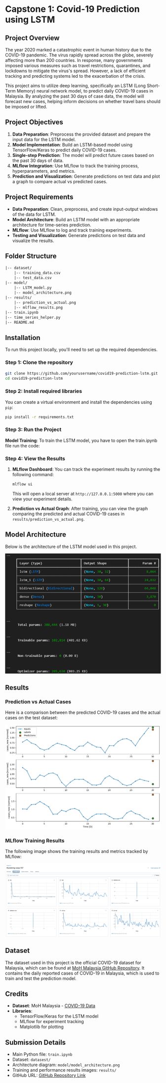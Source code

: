 # Capstone 1: Covid-19 Prediction using LSTM

## Project Overview

The year 2020 marked a catastrophic event in human history due to the COVID-19 pandemic. The virus rapidly spread across the globe, severely affecting more than 200 countries. In response, many governments imposed various measures such as travel restrictions, quarantines, and lockdowns to mitigate the virus's spread. However, a lack of efficient tracking and predicting systems led to the exacerbation of the crisis. 

This project aims to utilize deep learning, specifically an LSTM (Long Short-Term Memory) neural network model, to predict daily COVID-19 cases in Malaysia. By analyzing the past 30 days of case data, the model will forecast new cases, helping inform decisions on whether travel bans should be imposed or lifted.

## Project Objectives

1. **Data Preparation**: Preprocess the provided dataset and prepare the input data for the LSTM model.
2. **Model Implementation**: Build an LSTM-based model using TensorFlow/Keras to predict daily COVID-19 cases.
3. **Single-step Prediction**: The model will predict future cases based on the past 30 days of data.
4. **MLflow Integration**: Use MLflow to track the training process, hyperparameters, and metrics.
5. **Prediction and Visualization**: Generate predictions on test data and plot a graph to compare actual vs predicted cases.

## Project Requirements

- **Data Preparation**: Clean, preprocess, and create input-output windows of the data for LSTM.
- **Model Architecture**: Build an LSTM model with an appropriate architecture for time-series prediction.
- **MLflow**: Use MLflow to log and track training experiments.
- **Testing and Visualization**: Generate predictions on test data and visualize the results.

## Folder Structure

```
|-- dataset/
    |-- training_data.csv
    |-- test_data.csv
|-- model/
    |-- LSTM_model.py
    |-- model_architecture.png
|-- results/
    |-- prediction_vs_actual.png
    |-- mlflow_results.png
|-- train.ipynb
|-- time_series_helper.py
|-- README.md
```

## Installation

To run this project locally, you'll need to set up the required dependencies. 

### Step 1: Clone the repository
```bash
git clone https://github.com/yourusername/covid19-prediction-lstm.git
cd covid19-prediction-lstm
```

### Step 2: Install required libraries
You can create a virtual environment and install the dependencies using `pip`:

```bash
pip install -r requirements.txt
```

### Step 3: Run the Project

**Model Training**: To train the LSTM model, you have to open the train.ipynb file run the code:

### Step 4: View the Results

1. **MLflow Dashboard**: You can track the experiment results by running the following command:
   ```bash
   mlflow ui
   ```
   This will open a local server at `http://127.0.0.1:5000` where you can view your experiment details.

2. **Prediction vs Actual Graph**: After training, you can view the graph comparing the predicted and actual COVID-19 cases in `results/prediction_vs_actual.png`.

## Model Architecture

Below is the architecture of the LSTM model used in this project.

![Model Architecture](model/model_architecture.png)

## Results

### Prediction vs Actual Cases

Here is a comparison between the predicted COVID-19 cases and the actual cases on the test dataset:

![Prediction vs Actual](results/prediction_vs_actual.png)

### MLflow Training Results

The following image shows the training results and metrics tracked by MLflow:

![MLflow Results](results/mlflow_results.png)

## Dataset

The dataset used in this project is the official COVID-19 dataset for Malaysia, which can be found at [MoH Malaysia GitHub Repository](https://github.com/MoH-Malaysia/covid19-public/tree/main). It contains the daily reported cases of COVID-19 in Malaysia, which is used to train and test the prediction model.

## Credits

- **Dataset**: MoH Malaysia - [COVID-19 Data](https://github.com/MoH-Malaysia/covid19-public/blob/main/epidemic/cases_malaysia.csv)
- **Libraries**: 
  - TensorFlow/Keras for the LSTM model
  - MLflow for experiment tracking
  - Matplotlib for plotting

## Submission Details

- Main Python file: `train.ipynb`
- Dataset: `datasest/`
- Architecture diagram: `model/model_architecture.png`
- Training and performance results images: `results/`
- GitHub URL: [GitHub Repository Link](https://github.com/jamkacak/covid19-prediction-lstm)

